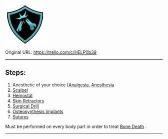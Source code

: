 ![tile034(3).png\|200](./Osteosynthetic%20Surgery%20-%20Attachments/6718845db30472d958dd7bdc.png)

Original URL: https://trello.com/c/HELP0b39

---

## Steps:

1.  Anesthetic of your choice ([Analgesia](../Torso/Analgesia.md), [Anesthesia](../Torso/Anesthesia.md)
2.  [Scalpel](../Items/Scalpel.md)
3.  [Hemostat](../Items/Hemostat.md)
4.  [Skin Retractors](../Items/Skin%20Retractors.md)
5. [Surgical Drill](../Items/Surgical%20Drill.md)
6. [Osteosynthesis Implants](../Items/Osteosynthesis%20Implants.md)
7.  [Sutures](../Items/Sutures.md)

Must be performed on every body part in order to treat [Bone Death](../Bones/Bone%20Death.md)  .

---

